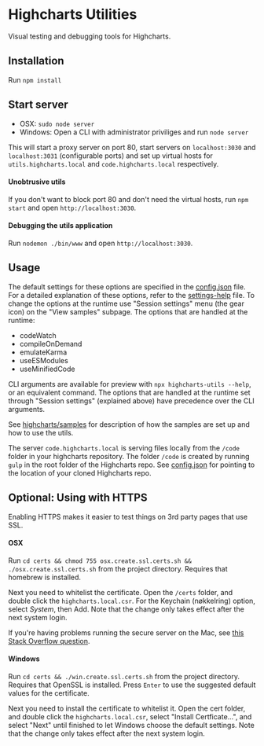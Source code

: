 # Highcharts Utilities

Visual testing and debugging tools for Highcharts.

## Installation

Run `npm install`

## Start server

- OSX: `sudo node server`
- Windows: Open a CLI with administrator priviliges and run `node server`

This will start a proxy server on port 80, start servers on `localhost:3030` and
`localhost:3031` (configurable ports) and set up virtual hosts for
`utils.highcharts.local` and `code.highcharts.local` respectively.

#### Unobtrusive utils

If you don't want to block port 80 and don't need the virtual hosts, run
`npm start` and open `http://localhost:3030`.

#### Debugging the utils application

Run `nodemon ./bin/www` and open `http://localhost:3030`.

## Usage

The default settings for these options are specified
in the [config.json](config.json) file. For a detailed explanation of these
options, refer to the [settings-help](lib/settings-help.js) file. To change the
options at the runtime use "Session settings" menu (the gear icon) on the
"View samples" subpage. The options that are handled at the runtime:

- codeWatch
- compileOnDemand
- emulateKarma
- useESModules
- useMinifiedCode

CLI arguments are available for preview with `npx highcharts-utils --help`,
or an equivalent command. The options that are handled at the runtime set
through "Session settings" (explained above) have precedence over
the CLI arguments.

See [highcharts/samples](https://github.com/highcharts/highcharts/tree/main/samples)
for description of how the samples are set up and how to use the utils.

The server `code.highcharts.local` is serving files locally from the `/code`
folder in your highcharts repository. The folder `/code` is created by running
`gulp` in the root folder of the Highcharts repo. See [config.json](config.json)
for pointing to the location of your cloned Highcharts repo.

## Optional: Using with HTTPS

Enabling HTTPS makes it easier to test things on 3rd party pages that use SSL.

#### OSX

Run `cd certs && chmod 755 osx.create.ssl.certs.sh && ./osx.create.ssl.certs.sh`
from the project directory. Requires that homebrew is installed.

Next you need to whitelist the certificate. Open the `/certs` folder, and
double click the `highcharts.local.csr`. For the Keychain (nøkkelring) option,
select _System_, then Add. Note that the change only takes effect after
the next system login.

If you're having problems running the secure server on the Mac, see
[this Stack Overflow question](https://stackoverflow.com/questions/58802767/no-proceed-anyway-option-on-neterr-cert-invalid-in-chrome-on-macos).

#### Windows

Run `cd certs && ./win.create.ssl.certs.sh` from the project directory.
Requires that OpenSSL is installed. Press `Enter` to use the suggested default
values for the certificate.

Next you need to install the certificate to whitelist it. Open the cert folder,
and double click the `highcharts.local.csr`, select "Install Certficate...",
and select "Next" until finished to let Windows choose the default settings.
Note that the change only takes effect after the next system login.
